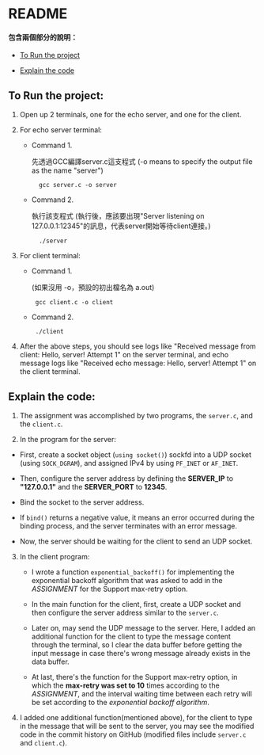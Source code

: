 # README

#### 包含兩個部分的說明：

- [To Run the project](##To-Run-the-project:)

- [Explain the code](##Explain-the-code:)


## To Run the project:

1. Open up 2 terminals, one for the echo server, and one for the client.
  
2. For echo server terminal:
   
   - Command 1.
   
     先透過GCC編譯server.c這支程式 (-o means to specify the output file as the name "server")

     ```
       gcc server.c -o server
     ```
   
   - Command 2.
   
     執行該支程式 (執行後，應該要出現"Server listening on 127.0.0.1:12345"的訊息，代表server開始等待client連接。)

     ```
       ./server
     ```
   
3. For client terminal:
   
   - Command 1.
   
     (如果沒用 -o，預設的初出檔名為 a.out)

      ```
       gcc client.c -o client
      ```
   
   - Command 2.

      ```
       ./client
      ```
   
4. After the above steps, you should see logs like "Received message from client: Hello, server! Attempt 1" on the server terminal, and echo message logs like "Received echo message: Hello, server! Attempt 1" on the client terminal.


## Explain the code:

1. The assignment was accomplished by two programs, the `server.c`, and the `client.c`.

2. In the program for the server:

  - First, create a socket object (`using socket()`) sockfd into a UDP socket (using `SOCK_DGRAM`), and assigned IPv4 by using `PF_INET` or `AF_INET`.

  - Then, configure the server address by defining the **SERVER_IP** to **"127.0.0.1"** and the **SERVER_PORT** to **12345**.

  - Bind the socket to the server address.

  - If `bind()` returns a negative value, it means an error occurred during the binding process, and the server terminates with an error message.

   - Now, the server should be waiting for the client to send an UDP socket.

3. In the client program:

   - I wrote a function `exponential_backoff()` for implementing the exponential backoff algorithm that was asked to add in the *ASSIGNMENT* for the Support max-retry option.

   - In the main function for the client, first, create a UDP socket and then configure the server address similar to the `server.c`.

   - Later on, may send the UDP message to the server. Here, I added an additional function for the client to type the message content through the terminal, so I clear the data buffer before getting the input message in case there's wrong message already exists in the data buffer.

   - At last, there's the function for the Support max-retry option, in which the **max-retry was set to 10** times according to the *ASSIGNMENT*, and the interval waiting time between each retry will be set according to the *exponential backoff algorithm*.

4. I added one additional function(mentioned above), for the client to type in the message that will be sent to the server, you may see the modified code in the commit history on GitHub (modified files include `server.c` and `client.c`).
